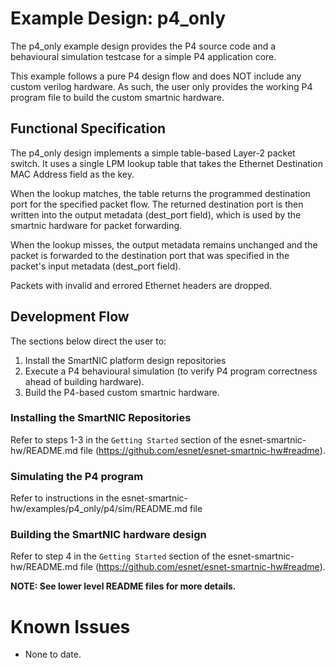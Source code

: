 # Example Design: p4_only

The p4_only example design provides the P4 source code and a behavioural simulation testcase for a simple
P4 application core.

This example follows a pure P4 design flow and does NOT include any custom verilog hardware.  As such,
the user only provides the working P4 program file to build the custom smartnic hardware.



## Functional Specification

The p4_only design implements a simple table-based Layer-2 packet switch.  It uses a single LPM lookup
table that takes the Ethernet Destination MAC Address field as the key.

When the lookup matches, the table returns the programmed destination port for the specified packet flow.
The returned destination port is then written into the output metadata (dest_port field), which is used
by the smartnic hardware for packet forwarding.

When the lookup misses, the output metadata remains unchanged and the packet is forwarded to the destination
port that was specified in the packet's input metadata (dest_port field).

Packets with invalid and errored Ethernet headers are dropped.



## Development Flow

The sections below direct the user to:

1. Install the SmartNIC platform design repositories
2. Execute a P4 behavioural simulation (to verify P4 program correctness ahead of building hardware).
3. Build the P4-based custom smartnic hardware.


### Installing the SmartNIC Repositories

Refer to steps 1-3 in the `Getting Started` section of the esnet-smartnic-hw/README.md file
(https://github.com/esnet/esnet-smartnic-hw#readme).


### Simulating the P4 program

Refer to instructions in the esnet-smartnic-hw/examples/p4_only/p4/sim/README.md file


### Building the SmartNIC hardware design

Refer to step 4 in the `Getting Started` section of the esnet-smartnic-hw/README.md file
(https://github.com/esnet/esnet-smartnic-hw#readme).



**NOTE: See lower level README files for more details.**



# Known Issues

- None to date.
